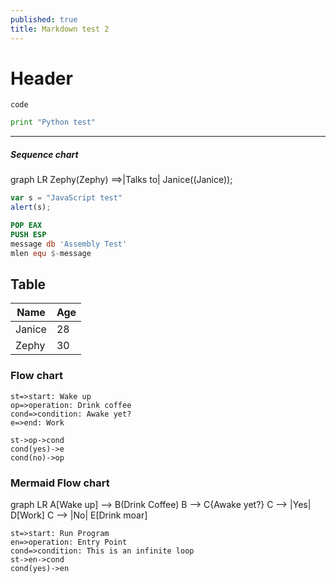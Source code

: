 ```yaml
---
published: true
title: Markdown test 2
---
```

# Header

`code`

```python
print "Python test"
```

-----

##### Sequence chart

<div class="mermaid">
graph LR
Zephy(Zephy) ==>|Talks to| Janice((Janice));
</div>

```javascript
var s = "JavaScript test"
alert(s);
```

```nasm
POP EAX
PUSH ESP
message db 'Assembly Test'
mlen equ $-message
```

## Table

| Name   | Age  |
| ------ | :--- |
| Janice | 28   |
| Zephy  | 30   |

### Flow chart

```flow
st=>start: Wake up
op=>operation: Drink coffee
cond=>condition: Awake yet?
e=>end: Work

st->op->cond
cond(yes)->e
cond(no)->op
```

### Mermaid Flow chart

<div class="mermaid">
graph LR
A[Wake up] --> B(Drink Coffee)
	B --> C{Awake yet?}
	C --> |Yes| D[Work]
	C --> |No| E[Drink moar]
</div>



```flow
st=>start: Run Program
en=>operation: Entry Point
cond=>condition: This is an infinite loop
st->en->cond
cond(yes)->en
```
